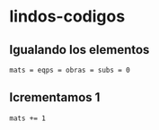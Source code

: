 # lindos-codigos


## Igualando los elementos
```
mats = eqps = obras = subs = 0
```


## Icrementamos 1
```
mats += 1
```
